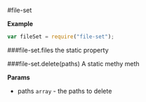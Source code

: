 <a name="module_file-set"></a>
#file-set

  
**Example**  
```js
var fileSet = require("file-set");
```
<a name="module_file-set#files"></a>
###file-set.files
the static property

  
<a name="module_file-set#delete"></a>
###file-set.delete(paths)
A static methy meth

**Params**

- paths `array` - the paths to delete

